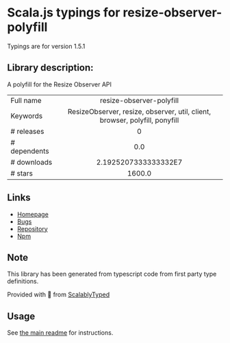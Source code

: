 
# Scala.js typings for resize-observer-polyfill

Typings are for version 1.5.1

## Library description:
A polyfill for the Resize Observer API

|                    |                 |
| ------------------ | :-------------: |
| Full name          | resize-observer-polyfill |
| Keywords           | ResizeObserver, resize, observer, util, client, browser, polyfill, ponyfill |
| # releases         | 0 |
| # dependents       | 0.0 |
| # downloads        | 2.1925207333333332E7 |
| # stars            | 1600.0 |

## Links
- [Homepage](https://github.com/que-etc/resize-observer-polyfill)
- [Bugs](https://github.com/que-etc/resize-observer-polyfill/issues)
- [Repository](https://github.com/que-etc/resize-observer-polyfill)
- [Npm](https://www.npmjs.com/package/resize-observer-polyfill)
    


## Note
This library has been generated from typescript code from first party type definitions.

Provided with :purple_heart: from [ScalablyTyped](https://github.com/oyvindberg/ScalablyTyped)

## Usage
See [the main readme](../../readme.md) for instructions.


